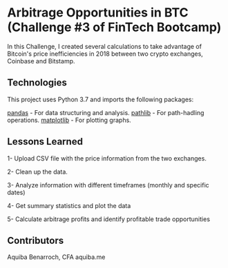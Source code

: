 # Arbitrage Opportunities in BTC (Challenge #3 of FinTech Bootcamp)

In this Challenge, I created several calculations to take advantage of Bitcoin's price inefficiencies in 2018 between two crypto exchanges, Coinbase and Bitstamp.

## Technologies

This project uses Python 3.7 and imports the following packages:

[pandas](https://pandas.pydata.org/docs/) - For data structuring and analysis.
[pathlib](https://docs.python.org/3/library/pathlib.html) - For path-hadling operations.
[matplotlib](https://matplotlib.org/stable/contents.html) - For plotting graphs.

## Lessons Learned

1- Upload CSV file with the price information from the two exchanges.

2- Clean up the data.

3- Analyze information with different timeframes (monthly and specific dates)

4- Get summary statistics and plot the data

5- Calculate arbitrage profits and identify profitable trade opportunities

## Contributors

Aquiba Benarroch, CFA
aquiba.me

